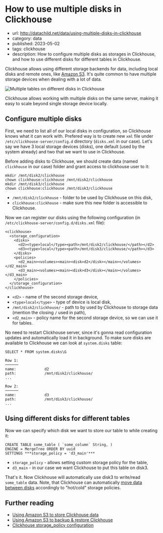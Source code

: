 # How to use multiple disks in Clickhouse
* url: http://datachild.net/data/using-multiple-disks-in-clickhouse
* category: data
* published: 2023-05-02
* tags: clickhouse
* description: How to configure multiple disks as storages in Clickhouse, and how to use different disks for different tables in Clickhouse.

Clickhouse allows using different storage backends for data, including local disks and remote ones, like [Amazon S3](https://medium.com/datadenys/scaling-clickhouse-using-amazon-s3-as-a-storage-94a9b9f2e6c7).
It's quite common to have multiple storage devices when dealing with a lot of data.

![Multiple tables on different disks in Clickhouse](/articles/using-multiple-disks-in-clickhouse/multi-disk-table.png)

Clickhouse allows working with multiple disks on the same server, making it easy to scale beyond single storage device locally.

## Configure multiple disks

First, we need to list all of our local disks in configuration, so Clickhouse knows what it can work with.
Prefered way is to create new `xml` file under `/etc/clickhouse-server/config.d` directory (`disks.xml` in our case).
Let's say we have 3 local storage devices (disks), one default (used by the system already) and two that we want to use in Clickhouse.

Before adding disks to Clickhouse, we should create data (named `clickhouse` in our case) folder and grant access to clickhouse user to it:

```
mkdir /mnt/disk2/clickhouse
chown clickhouse:clickhouse /mnt/disk2/clickhouse
mkdir /mnt/disk3/clickhouse
chown clickhouse:clickhouse /mnt/disk3/clickhouse
```
* `/mnt/disk2/clickhouse` - folder to be used by Clickhouse on this disk,
* `clickhouse:clickhouse` - make sure this new folder is accessible to Clickhouse.

Now we can register our disks using the following configuration (in `/etc/clickhouse-server/config.d/disks.xml` file):

```
<clickhouse>
  <storage_configuration>
    <disks>
      <d2><type>local</type><path>/mnt/disk2/clickhouse/</path></d2>
      <d3><type>local</type><path>/mnt/disk3/clickhouse/</path></d3>
    </disks>
    <policies>
      <d2_main><volumes><main><disk>d2</disk></main></volumes></d2_main>
      <d3_main><volumes><main><disk>d3</disk></main></volumes></d3_main>
    </policies>
  </storage_configuration>
</clickhouse>
```
* `<d2>` - name of the second storage device,
* `<type>local</type>` - type of device is local disk,
* `/mnt/disk2/clickhouse/` - path to by used by Clickhouse to storage data (mention the closing `/` used in path),
* `<d2_main>` - policy name for the second storage device, so we can use it for tables.

No need to restart Clickhouse server, since it's gonna read configuration updates and automatically load it in background.
To make sure disks are available to Clickhouse we can look at `system.disks` table:
```
SELECT * FROM system.disks\G
```
```output
Row 1:
──────
name:             d2
path:             /mnt/disk2/clickhouse/
...

Row 2:
──────
name:             d3
path:             /mnt/disk3/clickhouse/
...
```

## Using different disks for different tables

Now we can specify which disk we want to store our table to while creating it:

```
CREATE TABLE some_table ( `some_column` String, )
ENGINE = MergeTree ORDER BY uuid
SETTINGS ***storage_policy = 'd3_main'***
```
* `storage_policy` - allows setting custom storage policy for the table,
* `d3_main` - in our case we want Clickhouse to put this table on disk3.

That's it.
Now Clickhouse will automatically use disk3 to write/read `some_table` data.
Note, that Clickhouse can automatically [move data between disks](https://medium.com/datadenys/scaling-clickhouse-using-amazon-s3-as-a-storage-94a9b9f2e6c7#6d10) accordingly to "hot/cold" storage policies.

## Further reading
- [Using Amazon S3 to store Clickhouse data](https://medium.com/datadenys/scaling-clickhouse-using-amazon-s3-as-a-storage-94a9b9f2e6c7)
- [Using Amazon S3 to backup & restore Clickhouse](https://medium.com/datadenys/using-aws-s3-to-backup-restore-clickhouse-data-b88e80e5f3c5)
- [Clickhouse storage_policy configuration](https://clickhouse.com/docs/en/operations/system-tables/storage_policies)
